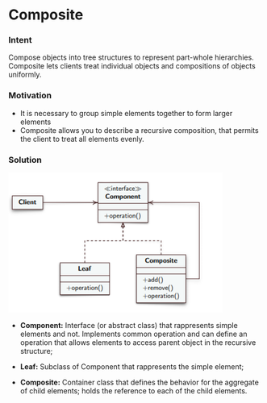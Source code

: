 # Composite #
### Intent ###
Compose objects into tree structures to represent part-whole hierarchies.
Composite lets clients treat individual objects and compositions of objects
uniformly.

### Motivation ###

* It is necessary to group simple elements together to form larger elements
* Composite allows you to describe a recursive composition, that permits the client to treat all elements evenly.

### Solution ###
![Composite Image](../../../../../../resources/static/images/composite.PNG)

* **Component:** Interface (or abstract class) that rappresents simple elements and not.
Implements common operation and can define an operation that allows elements to access parent
  object in the recursive structure;
  
* **Leaf:** Subclass of Component that rappresents the simple element;

* **Composite:** Container class that defines the behavior for the aggregate of child elements;
holds the reference to each of the child elements.

